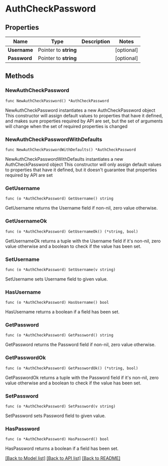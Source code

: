 # AuthCheckPassword

## Properties

Name | Type | Description | Notes
------------ | ------------- | ------------- | -------------
**Username** | Pointer to **string** |  | [optional] 
**Password** | Pointer to **string** |  | [optional] 

## Methods

### NewAuthCheckPassword

`func NewAuthCheckPassword() *AuthCheckPassword`

NewAuthCheckPassword instantiates a new AuthCheckPassword object
This constructor will assign default values to properties that have it defined,
and makes sure properties required by API are set, but the set of arguments
will change when the set of required properties is changed

### NewAuthCheckPasswordWithDefaults

`func NewAuthCheckPasswordWithDefaults() *AuthCheckPassword`

NewAuthCheckPasswordWithDefaults instantiates a new AuthCheckPassword object
This constructor will only assign default values to properties that have it defined,
but it doesn't guarantee that properties required by API are set

### GetUsername

`func (o *AuthCheckPassword) GetUsername() string`

GetUsername returns the Username field if non-nil, zero value otherwise.

### GetUsernameOk

`func (o *AuthCheckPassword) GetUsernameOk() (*string, bool)`

GetUsernameOk returns a tuple with the Username field if it's non-nil, zero value otherwise
and a boolean to check if the value has been set.

### SetUsername

`func (o *AuthCheckPassword) SetUsername(v string)`

SetUsername sets Username field to given value.

### HasUsername

`func (o *AuthCheckPassword) HasUsername() bool`

HasUsername returns a boolean if a field has been set.

### GetPassword

`func (o *AuthCheckPassword) GetPassword() string`

GetPassword returns the Password field if non-nil, zero value otherwise.

### GetPasswordOk

`func (o *AuthCheckPassword) GetPasswordOk() (*string, bool)`

GetPasswordOk returns a tuple with the Password field if it's non-nil, zero value otherwise
and a boolean to check if the value has been set.

### SetPassword

`func (o *AuthCheckPassword) SetPassword(v string)`

SetPassword sets Password field to given value.

### HasPassword

`func (o *AuthCheckPassword) HasPassword() bool`

HasPassword returns a boolean if a field has been set.


[[Back to Model list]](../README.md#documentation-for-models) [[Back to API list]](../README.md#documentation-for-api-endpoints) [[Back to README]](../README.md)


